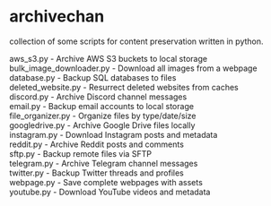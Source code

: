 # archivechan
collection of some scripts for content preservation written in python.

aws_s3.py - Archive AWS S3 buckets to local storage  
bulk_image_downloader.py - Download all images from a webpage  
database.py - Backup SQL databases to files  
deleted_website.py - Resurrect deleted websites from caches  
discord.py - Archive Discord channel messages  
email.py - Backup email accounts to local storage  
file_organizer.py - Organize files by type/date/size  
googledrive.py - Archive Google Drive files locally  
instagram.py - Download Instagram posts and metadata  
reddit.py - Archive Reddit posts and comments  
sftp.py - Backup remote files via SFTP  
telegram.py - Archive Telegram channel messages  
twitter.py - Backup Twitter threads and profiles  
webpage.py - Save complete webpages with assets  
youtube.py - Download YouTube videos and metadata  

